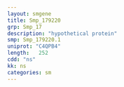 ```yaml
---
layout: smgene
title: Smp_179220
grp: Smp_17
description: "hypothetical protein"
smp: Smp_179220.1
uniprot: "C4QPB4"
length:   252
cdd: "ns"
kk: ns
categories: sm
---
```


